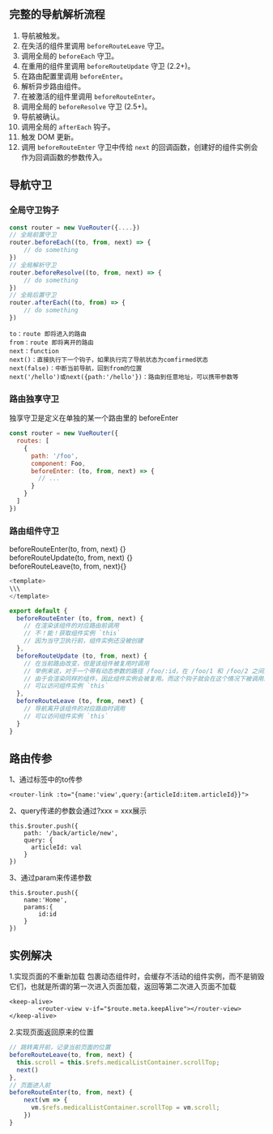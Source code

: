 ## 完整的导航解析流程

1. 导航被触发。
2. 在失活的组件里调用 `beforeRouteLeave` 守卫。
3. 调用全局的 `beforeEach` 守卫。
4. 在重用的组件里调用 `beforeRouteUpdate` 守卫 (2.2+)。
5. 在路由配置里调用 `beforeEnter`。
6. 解析异步路由组件。
7. 在被激活的组件里调用 `beforeRouteEnter`。
8. 调用全局的 `beforeResolve` 守卫 (2.5+)。
9. 导航被确认。
10. 调用全局的 `afterEach` 钩子。
11. 触发 DOM 更新。
12. 调用 `beforeRouteEnter` 守卫中传给 `next` 的回调函数，创建好的组件实例会作为回调函数的参数传入。

## 导航守卫

### 全局守卫钩子

```js
const router = new VueRouter({....})
// 全局前置守卫
router.beforeEach((to, from, next) => {
	// do something
})
// 全局解析守卫
router.beforeResolve((to, from, next) => {
	// do something
})
// 全局后置守卫
router.afterEach((to, from) => {
	// do something
})
```  
    to：route 即将进入的路由
	from：route 即将离开的路由
	next：function
    next()：直接执行下一个钩子，如果执行完了导航状态为comfirmed状态
	next(false)：中断当前导航，回到from的位置
	next('/hello')或next({path:'/hello'})：路由到任意地址，可以携带参数等

### 路由独享守卫
独享守卫是定义在单独的某一个路由里的 beforeEnter 

```js
const router = new VueRouter({
  routes: [
    {
      path: '/foo',
      component: Foo,
      beforeEnter: (to, from, next) => {
        // ...
      }
    }
  ]
})
```  

### 路由组件守卫

beforeRouteEnter(to, from, next) {}  
beforeRouteUpdate(to, from, next) {}  
beforeRouteLeave(to, from, next){}

```js
<template>
\\\
</template>

export default {
  beforeRouteEnter (to, from, next) {
    // 在渲染该组件的对应路由前调用
    // 不！能！获取组件实例 `this`
    // 因为当守卫执行前，组件实例还没被创建
  },
  beforeRouteUpdate (to, from, next) {
    // 在当前路由改变，但是该组件被复用时调用
    // 举例来说，对于一个带有动态参数的路径 /foo/:id，在 /foo/1 和 /foo/2 之间跳转的时候，
    // 由于会渲染同样的组件，因此组件实例会被复用。而这个钩子就会在这个情况下被调用。
    // 可以访问组件实例 `this`
  },
  beforeRouteLeave (to, from, next) {
    // 导航离开该组件的对应路由时调用
    // 可以访问组件实例 `this`
  }
}
``` 

## 路由传参

1、通过<router-link>标签中的to传参

```
<router-link :to="{name:'view',query:{articleId:item.articleId}}">

```

2、query传递的参数会通过?xxx = xxx展示

```
this.$router.push({
    path: '/back/article/new',
    query: {
      articleId: val
    }
})
```

3、通过param来传递参数

```
this.$router.push({
    name:'Home',
    params:{
        id:id
    }
})
```

## 实例解决

1.实现页面的不重新加载
<keep-alive>包裹动态组件时，会缓存不活动的组件实例，而不是销毁它们，也就是所谓的第一次进入页面加载，返回等第二次进入页面不加载
```
<keep-alive>
		<router-view v-if="$route.meta.keepAlive"></router-view>
</keep-alive>
```

2.实现页面返回原来的位置
```js
// 跳转离开前，记录当前页面的位置
beforeRouteLeave(to, from, next) {
  this.scroll = this.$refs.medicalListContainer.scrollTop;
  next()
},
// 页面进入前
beforeRouteEnter(to, from, next) {
    next(vm => {
      vm.$refs.medicalListContainer.scrollTop = vm.scroll;
    })
}
```